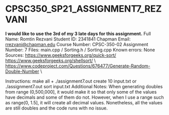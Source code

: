 # CPSC350_SP21_ASSIGNMENT7_REZVANI
**I would like to use the 3rd of my 3 late days for this assignment.**
Full Name: Romtin Rezvani
Student ID: 2341841
Chapman Email: rrezvani@chapman.edu
Course Number: CPSC-350-02
Assignment Number: 7
Files: main.cpp / Sorting.h / Sorting.cpp
Known errors: None
Sources: https://www.geeksforgeeks.org/quick-sort/ \
        https://www.geeksforgeeks.org/shellsort/ \ 
        https://www.codeproject.com/Questions/676477/Generate-Random-Double-Number \
    
Instructions: make all + ./assignment7.out create 10 input.txt or ./assignment7.out sort input.txt
Additional Notes: When generating doubles from range (0,500,000], it would make it so that only some of the values have decimals and some of them do not. However, when I use a range such as range(0, 1.5], it will create all decimal values. Nonetheless, all the values are still doubles and the code runs with no issue. 
